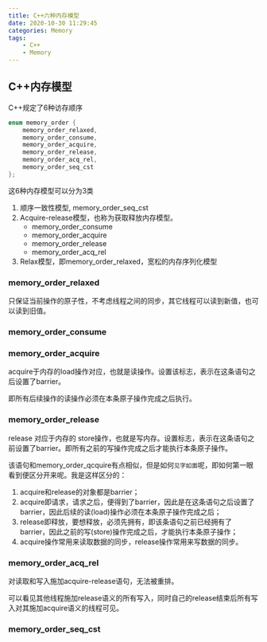 ```yaml
---
title: C++六种内存模型
date: 2020-10-30 11:29:45
categories: Memory
tags:
	- C++
	- Memory 
---
```


## C++内存模型

C++规定了6种访存顺序

```C++
enum memory_order {
    memory_order_relaxed,
    memory_order_consume,
    memory_order_acquire,
    memory_order_release,
    memory_order_acq_rel,
    memory_order_seq_cst
};

```

这6种内存模型可以分为3类

1. 顺序一致性模型, memory_order_seq_cst
2. Acquire-release模型，也称为获取释放内存模型。
   - memory_order_consume
   - memory_order_acquire
   - memory_order_release
   - memory_order_acq_rel
3. Relax模型，即memory_order_relaxed，宽松的内存序列化模型

### memory_order_relaxed

只保证当前操作的原子性，不考虑线程之间的同步，其它线程可以读到新值，也可以读到旧值。

### memory_order_consume



### memory_order_acquire

acquire于内存的load操作对应，也就是读操作。设置该标志，表示在这条语句之后设置了barrier。

即所有后续操作的读操作必须在本条原子操作完成之后执行。

### memory_order_release

release 对应于内存的 store操作，也就是写内存。设置标志，表示在这条语句之前设置了barrier。即所有之前的写操作完成之后才能执行本条原子操作。

该语句和memory_order_qcquire有点相似，但是如何`见字如面`呢，即如何第一眼看到便区分开来呢。我是这样区分的：

1. acquire和release的对象都是barrier；
2. acquire即请求，请求之后，便得到了barrier，因此是在这条语句之后设置了barrier，因此后续的读(load)操作必须在本条原子操作完成之后；
3. release即释放，要想释放，必须先拥有，即该条语句之前已经拥有了barrier，因此之前的写(store)操作完成之后，才能执行本条原子操作；
4. acquire操作常用来读取数据的同步，release操作常用来写数据的同步。

### memory_order_acq_rel

对读取和写入施加acquire-release语句，无法被重排。

可以看见其他线程施加release语义的所有写入，同时自己的release结束后所有写入对其施加acquire语义的线程可见。

### memory_order_seq_cst

